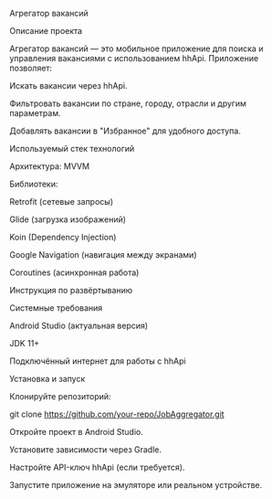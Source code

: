 Агрегатор вакансий

Описание проекта

Агрегатор вакансий — это мобильное приложение для поиска и управления вакансиями с использованием hhApi. Приложение позволяет:

Искать вакансии через hhApi.

Фильтровать вакансии по стране, городу, отрасли и другим параметрам.

Добавлять вакансии в "Избранное" для удобного доступа.


Используемый стек технологий

Архитектура: MVVM

Библиотеки:

Retrofit (сетевые запросы)

Glide (загрузка изображений)

Koin (Dependency Injection)

Google Navigation (навигация между экранами)

Coroutines (асинхронная работа)

Инструкция по развёртыванию

Системные требования

Android Studio (актуальная версия)

JDK 11+

Подключённый интернет для работы с hhApi

Установка и запуск

Клонируйте репозиторий:

git clone https://github.com/your-repo/JobAggregator.git

Откройте проект в Android Studio.

Установите зависимости через Gradle.

Настройте API-ключ hhApi (если требуется).

Запустите приложение на эмуляторе или реальном устройстве.
